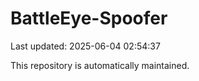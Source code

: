 # BattleEye-Spoofer

Last updated: 2025-06-04 02:54:37

This repository is automatically maintained.
